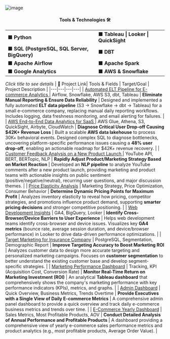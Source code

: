 ![image](https://github.com/AtilaKzlts/ELT-Pipeline/blob/main/assets/Atilla-Portf.png)

<div align="center">
  <h4>Tools & Technologies 🛠 </h4>
  <table>
    <tr>
      <td><b>■ Python </b></td>
      <td><b>■ Tableau | Looker | QuickSight  </b></td>
    </tr>
    <tr>
      <td><b>■ SQL (PostgreSQL, SQL Server, BigQuery) </b></td>
      <td><b>■ DBT  </b></td>
    </tr>
    <tr>
      <td><b>■ Apache Airflow</b></td>
      <td><b>■ Apache Spark</b></td>
    </tr>
    <tr>
      <td><b>■ Google Analytics</b></td>
      <td><b>■ AWS & Snowflake </b></td>
    </tr>
  </table>
</div>


*Click title to see details*
| 🔗 Project Link| Tools & Fields | Target/Goal | Project Description |
|---|---|---|---|
| [Automated ELT Pipeline for E-commerce Analytics   ](https://github.com/AtilaKzlts/ELT-Pipeline) | Airflow, Snowflake, AWS S3, dbt, Tableau | **Eliminate Manual Reporting & Ensure Data Reliability** | Designed and implemented a fully automated **ELT data pipeline** (S3 $\rightarrow$ Snowflake $\rightarrow$ dbt $\rightarrow$ Tableau) for a small e-commerce company, replacing manual daily reporting workflows. Includes logging, data freshness monitoring, and email alerting for failures. |
| [AWS End-to-End Data Analytics for SaaS  ](https://github.com/AtilaKzlts/SaaS/tree/main) | AWS Glue, Athena, S3, QuickSight, Airbyte, CloudWatch | **Diagnose Critical User Drop-off Causing \$42K+ Revenue Loss** | Built a scalable **AWS data lakehouse** to process 30K+ behavioral events. Designed complex SQL to diagnose bottlenecks, uncovering platform-specific performance issues causing a **48% user drop-off**, enabling an actionable roadmap for \$42K+ revenue recovery. |
| [Customer Feedback Analysis on a New Product Launch  ](https://github.com/AtilaKzlts/Youtube-Sentiment-Topic) | YouTube API, BERT, BERTopic, NLP | **Rapidly Adjust Product/Marketing Strategy Based on Market Reaction** | Developed an **NLP pipeline** to analyze YouTube comments after a new product launch, providing marketing and product teams with actionable insights on public sentiment (positive/negative/neutral), recurring user questions, and major discussion themes. |
| [Price Elasticity Analysis](https://github.com/AtilaKzlts/Inventory-Price-Elasticity-Analysis/tree/main) | Marketing Strategy, Price Optimization, Consumer Behavior | **Determine Dynamic Pricing Points for Maximum Profit** | Analyzes inventory elasticity to reveal how pricing, competitor strategies, and promotions influence product demand, supporting **smarter pricing decisions** and stronger competitive positioning. |
| [Web Development Insights](https://github.com/AtilaKzlts/Device-and-Browser-Performance-Analysis) | GA4, BigQuery, Looker | **Identify Cross-Browser/Device Barriers to User Experience** | Helps web development teams identify cross-browser and device issues. Visualizes key **GA4 metrics** (bounce rate, average session duration, and device/browser performance) in Looker to drive data-driven performance optimizations. |
| [Target Marketing for Insurance Company](https://github.com/AtilaKzlts/Target-Marketing) | PostgreSQL, Segmentation, Demographic Report | **Improve Targeting Accuracy to Boost Marketing ROI** | Analyzes customer data to design more accurate targeting and personalized marketing campaigns. Focuses on **customer segmentation** to better understand the existing customer base and develop segment-specific strategies. |
| [Marketing Performance Dashboard](https://public.tableau.com/app/profile/atilla.kiziltas/viz/MarketingPerformance_17402349899520/Dashboard2) | Tracking, KPI (Acquisition Cost, Conversion Rate) | **Monitor Real-Time Return on Marketing Investment (ROI)** | An analytical **Tableau dashboard** that comprehensively shows the company's marketing performance with key performance indicators (KPIs), metrics, and graphs. |
| [Admin Dashboard](https://public.tableau.com/app/profile/atilla.kiziltas/viz/Admin_Dashboard_17606231281190/Summary) | Quick Overview, Business Metrics, Trends Overtime | **Provide Executives with a Single View of Daily E-commerce Metrics** | A comprehensive admin panel dashboard to provide a quick overview and track daily e-commerce business metrics and trends over time. |
| [E-Commerce Yearly Dashboard](https://public.tableau.com/app/profile/atilla.kiziltas/viz/e-commerce_17078405040010/Dashboard1) | Sales Metrics, Most Profitable Products, AOV | **Conduct Detailed Analysis of Annual Performance and Profitable Products** | A dashboard providing a comprehensive view of yearly e-commerce sales performance metrics and product analytics (e.g., most profitable products, Average Order Value). |


